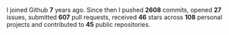 
I joined Github **7** years ago. Since then I pushed **2608** commits, opened **27** issues, submitted **607** pull requests, received **46** stars across **108** personal projects and contributed to **45** public repositories.
